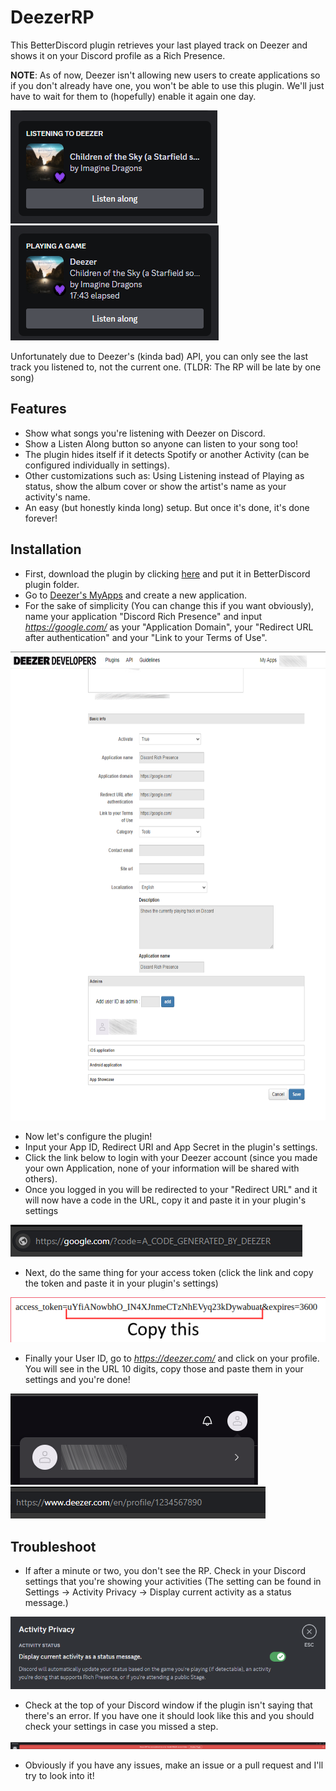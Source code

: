 # DeezerRP
This BetterDiscord plugin retrieves your last played track on Deezer and shows it on your Discord profile as a Rich Presence.

**NOTE**: As of now, Deezer isn't allowing new users to create applications so if you don't already have one, you won't be able to use this plugin.
We'll just have to wait for them to (hopefully) enable it again one day.

![Preview Listening](ReadMeAssets/rp_preview_1.png)  ![Preview Playing](ReadMeAssets/rp_preview_2.png)

Unfortunately due to Deezer's (kinda bad) API, you can only see the last track you listened to, not the current one. (TLDR: The RP will be late by one song)

## Features
* Show what songs you're listening with Deezer on Discord.
* Show a Listen Along button so anyone can listen to your song too!
* The plugin hides itself if it detects Spotify or another Activity (can be configured individually in settings).
* Other customizations such as: Using Listening instead of Playing as status, show the album cover or show the artist's name as your activity's name.
* An easy (but honestly kinda long) setup. But once it's done, it's done forever!

## Installation
* First, download the plugin by clicking [here](https://raw.githubusercontent.com/ImNotStealth/DeezerRP/master/DeezerRP.plugin.js) and put it in BetterDiscord plugin folder.  
* Go to [Deezer's MyApps](https://developers.deezer.com/myapps) and create a new application.
* For the sake of simplicity (You can change this if you want obviously), name your application "Discord Rich Presence" and input *https://google.com/* as your "Application Domain", your "Redirect URL after authentication" and your "Link to your Terms of Use".
<img src="https://raw.githubusercontent.com/ImNotStealth/DeezerRP/master/ReadMeAssets/app_settings.png" width="750" height="750">

* Now let's configure the plugin!
* Input your App ID, Redirect URI and App Secret in the plugin's settings.
* Click the link below to login with your Deezer account (since you made your own Application, none of your information will be shared with others).
* Once you logged in you will be redirected to your "Redirect URL" and it will now have a code in the URL, copy it and paste it in your plugin's settings

![Login Code URL](ReadMeAssets/login_code_url.png)
* Next, do the same thing for your access token (click the link and copy the token and paste it in your plugin's settings)

![Access Token](ReadMeAssets/access_token.png)
* Finally your User ID, go to *https://deezer.com/* and click on your profile. You will see in the URL 10 digits, copy those and paste them in your settings and you're done!

![Profile](ReadMeAssets/deezer_profile.png)  ![User ID](ReadMeAssets/user_id.png)

## Troubleshoot
* If after a minute or two, you don't see the RP. Check in your Discord settings that you're showing your activities (The setting can be found in Settings -> Activity Privacy -> Display current activity as a status message.)

![Activity Privacy](ReadMeAssets/activity_privacy.png)
* Check at the top of your Discord window if the plugin isn't saying that there's an error. If you have one it should look like this and you should check your settings in case you missed a step.

![Error Banner](ReadMeAssets/rp_error.png)

* Obviously if you have any issues, make an issue or a pull request and I'll try to look into it!

